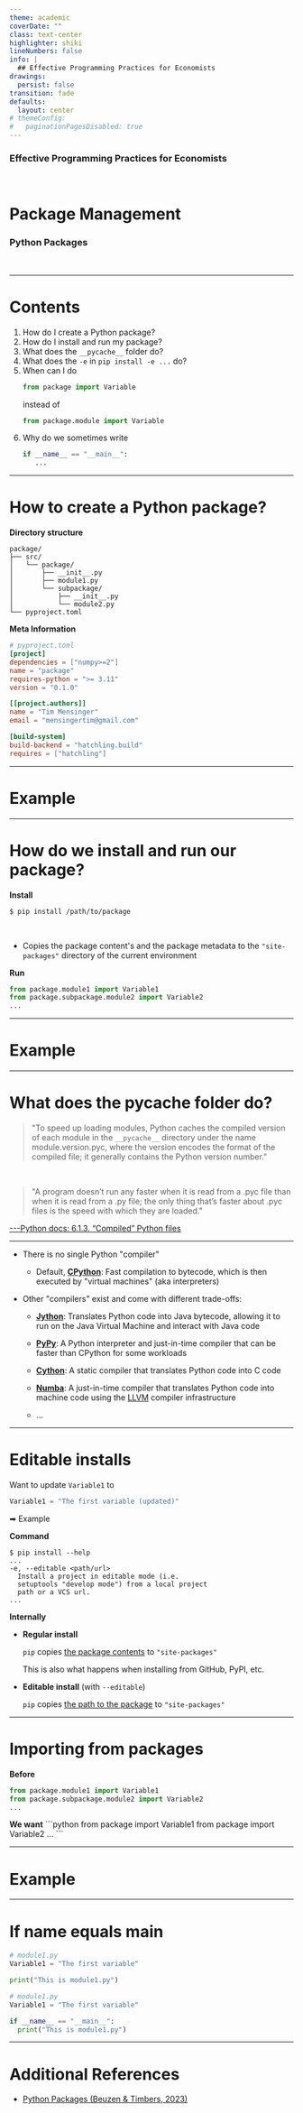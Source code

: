 ```yaml
---
theme: academic
coverDate: ""
class: text-center
highlighter: shiki
lineNumbers: false
info: |
  ## Effective Programming Practices for Economists
drawings:
  persist: false
transition: fade
defaults:
  layout: center
# themeConfig:
#   paginationPagesDisabled: true
---
```


### Effective Programming Practices for Economists

<br/>

# Package Management

### Python Packages

<br/>


---

# Contents


1. How do I create a Python package?
1. How do I install and run my package?
1. What does the `__pycache__` folder do?
1. What does the `-e` in `pip install -e ...` do?
1. When can I do
   ```python
   from package import Variable
   ```
   instead of
   ```python
   from package.module import Variable
   ``` 
1. Why do we sometimes write
   ```python
   if __name__ == "__main__":
      ...
   ```


---

# How to create a Python package?

<div class="grid grid-cols-2 gap-15">

<div>
<b>Directory structure</b>

```console
package/
├── src/
│   └── package/
│       ├── __init__.py
│       ├── module1.py
│       └── subpackage/
│           ├── __init__.py
│           └── module2.py
└── pyproject.toml
```
</div>

<div v-click>
<b>Meta Information</b>

```toml
# pyproject.toml
[project]
dependencies = ["numpy>=2"]
name = "package"
requires-python = ">= 3.11"
version = "0.1.0"

[[project.authors]]
name = "Tim Mensinger"
email = "mensingertim@gmail.com"

[build-system]
build-backend = "hatchling.build"
requires = ["hatchling"]
```
</div>

</div>

---

# Example

---

# How do we install and run our package?

<div class="grid grid-cols-2 gap-15">

<div>
<b>Install</b>

```console
$ pip install /path/to/package
```

<br>

- Copies the package content's and the package metadata to the `"site-packages"`
  directory of the current environment

</div>

<div v-click>
<b>Run</b>

```python
from package.module1 import Variable1
from package.subpackage.module2 import Variable2
...
```
</div>

</div>

---

# Example


---

# What does the pycache folder do?

> "To speed up loading modules, Python caches the compiled version of each module in the
   `__pycache__` directory under the name module.version.pyc, where the version encodes
   the format of the compiled file; it generally contains the Python version number."

<br>

> "A program doesn’t run any faster when it is read from a .pyc file than when it is read
  from a .py file; the only thing that’s faster about .pyc files is the speed with which
  they are loaded."

[---Python docs: 6.1.3. “Compiled” Python files](https://docs.python.org/3/tutorial/modules.html#compiled-python-files)


---

- There is no single Python "compiler"
  - Default, [**CPython**](https://github.com/python/cpython): Fast compilation to
    bytecode, which is then executed by "virtual machines" (aka interpreters)

- Other "compilers" exist and come with different trade-offs:
  - [**Jython**](https://www.jython.org/): Translates Python code into Java bytecode,
    allowing it to run on the Java Virtual Machine and interact with Java code

  - [**PyPy**](https://pypy.org/): A Python interpreter and just-in-time compiler that
    can be faster than CPython for some workloads

  - [**Cython**](https://cython.org/): A static compiler that translates Python code
    into C code

  - [**Numba**](https://numba.pydata.org/): A just-in-time compiler that translates
    Python code into machine code using the [LLVM](https://llvm.org/) compiler
    infrastructure

  - ...
  
  
---

# Editable installs

<div class="grid grid-cols-2 gap-15">

<div>

Want to update `Variable1` to

```python
Variable1 = "The first variable (updated)"
```

➡ Example

<div v-click>
<b>Command</b>

```console
$ pip install --help
...
-e, --editable <path/url>
  Install a project in editable mode (i.e.
  setuptools "develop mode") from a local project
  path or a VCS url.
...
```
</div>
</div>

<div v-click>
<b>Internally</b>

- **Regular install**

  `pip` copies [the package contents]() to `"site-packages"`
  
  This is also what happens when installing from GitHub, PyPI, etc.

- **Editable install** (with `--editable`)
  
  `pip` copies [the path to the package]() to `"site-packages"`

</div>

</div>


---

# Importing from packages

<div class="grid grid-cols-2 gap-15">


<div>
<b>Before</b>

```python
from package.module1 import Variable1
from package.subpackage.module2 import Variable2
...
```
</div>

<div v-click>
<b>We want</b>
```python
from package import Variable1
from package import Variable2
...
```
</div>

</div>


---

# Example



---

# If name equals main

<div class="grid grid-cols-2 gap-15">


<div>

```python
# module1.py
Variable1 = "The first variable"

print("This is module1.py")

```
</div>

<div v-click>

```python
# module1.py
Variable1 = "The first variable"

if __name__ == "__main__":
  print("This is module1.py")
```
</div>

</div>


---

# Additional References

- [Python Packages (Beuzen & Timbers, 2023)](https://py-pkgs.org/welcome)
